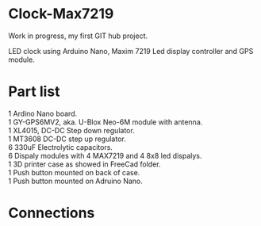 # Clock-Max7219
Work in progress, my first GIT hub project.

LED clock using Arduino Nano, Maxim 7219 Led display controller and GPS module.

# Part list
1 Ardino Nano board.<br>
1 GY-GPS6MV2, aka. U-Blox Neo-6M module with antenna.<br>
1 XL4015, DC-DC Step down regulator.<br>
1 MT3608 DC-DC step up regulator.<br>
6 330uF Electrolytic capacitors.<br>
6 Dispaly modules with 4 MAX7219 and 4 8x8 led dispalys.<br>
1 3D printer case as showed in FreeCad folder.<br>
1 Push button mounted on back of case.<br>
1 Push button mounted on Adruino Nano.<br>

# Connections
